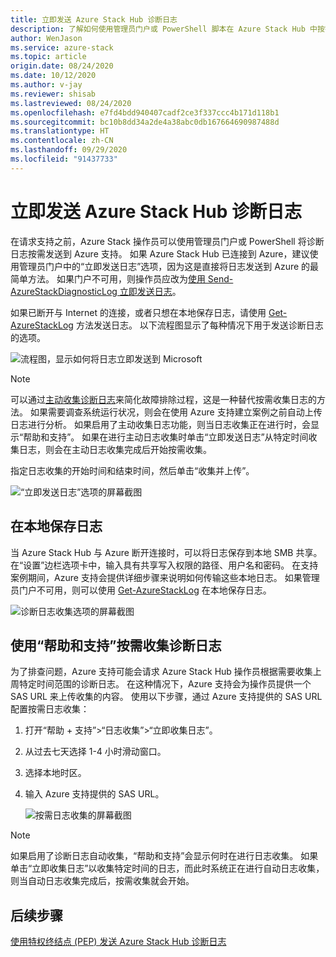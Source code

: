 ```yaml
---
title: 立即发送 Azure Stack Hub 诊断日志
description: 了解如何使用管理员门户或 PowerShell 脚本在 Azure Stack Hub 中按需收集诊断日志。
author: WenJason
ms.service: azure-stack
ms.topic: article
origin.date: 08/24/2020
ms.date: 10/12/2020
ms.author: v-jay
ms.reviewer: shisab
ms.lastreviewed: 08/24/2020
ms.openlocfilehash: e7fd4bdd940407cadf2ce3f337ccc4b171d118b1
ms.sourcegitcommit: bc10b8dd34a2de4a38abc0db167664690987488d
ms.translationtype: HT
ms.contentlocale: zh-CN
ms.lasthandoff: 09/29/2020
ms.locfileid: "91437733"
---
```

# <a name="send-azure-stack-hub-diagnostic-logs-now"></a>立即发送 Azure Stack Hub 诊断日志

在请求支持之前，Azure Stack 操作员可以使用管理员门户或 PowerShell 将诊断日志按需发送到 Azure 支持。 如果 Azure Stack Hub 已连接到 Azure，建议使用管理员门户中的“立即发送日志”选项，因为这是直接将日志发送到 Azure 的最简单方法。 如果门户不可用，则操作员应改为[使用 Send-AzureStackDiagnosticLog 立即发送日志](./azure-stack-configure-on-demand-diagnostic-log-collection-powershell.md?view=azs-2002)。 

如果已断开与 Internet 的连接，或者只想在本地保存日志，请使用 [Get-AzureStackLog](azure-stack-get-azurestacklog.md) 方法发送日志。 以下流程图显示了每种情况下用于发送诊断日志的选项。 

![流程图，显示如何将日志立即发送到 Microsoft](media/azure-stack-help-and-support/send-logs-now-flowchart.png)

>[!NOTE]
>可以通过[主动收集诊断日志](./azure-stack-configure-automatic-diagnostic-log-collection.md?view=azs-2002)来简化故障排除过程，这是一种替代按需收集日志的方法。 如果需要调查系统运行状况，则会在使用 Azure 支持建立案例之前自动上传日志进行分析。 如果启用了主动收集日志功能，则当日志收集正在进行时，会显示“帮助和支持”。 如果在进行主动日志收集时单击“立即发送日志”从特定时间收集日志，则会在主动日志收集完成后开始按需收集。

指定日志收集的开始时间和结束时间，然后单击“收集并上传”。 

![“立即发送日志”选项的屏幕截图](media/azure-stack-help-and-support/send-logs-now.png)


## <a name="save-logs-locally"></a>在本地保存日志

当 Azure Stack Hub 与 Azure 断开连接时，可以将日志保存到本地 SMB 共享。 在“设置”边栏选项卡中，输入具有共享写入权限的路径、用户名和密码。 在支持案例期间，Azure 支持会提供详细步骤来说明如何传输这些本地日志。 如果管理员门户不可用，则可以使用 [Get-AzureStackLog](azure-stack-get-azurestacklog.md) 在本地保存日志。

![诊断日志收集选项的屏幕截图](media/azure-stack-help-and-support/save-logs-locally.png)

## <a name="use-help-and-support-to-collect-diagnostic-logs-on-demand"></a>使用“帮助和支持”按需收集诊断日志

为了排查问题，Azure 支持可能会请求 Azure Stack Hub 操作员根据需要收集上周特定时间范围的诊断日志。 在这种情况下，Azure 支持会为操作员提供一个 SAS URL 来上传收集的内容。 使用以下步骤，通过 Azure 支持提供的 SAS URL 配置按需日志收集：

1. 打开“帮助 + 支持”>“日志收集”>“立即收集日志”。 
1. 从过去七天选择 1-4 小时滑动窗口。 
1. 选择本地时区。
1. 输入 Azure 支持提供的 SAS URL。

   ![按需日志收集的屏幕截图](media/azure-stack-automatic-log-collection/collect-logs-now.png)

>[!NOTE]
>如果启用了诊断日志自动收集，“帮助和支持”会显示何时在进行日志收集。 如果单击“立即收集日志”以收集特定时间的日志，而此时系统正在进行自动日志收集，则当自动日志收集完成后，按需收集就会开始。 


## <a name="next-steps"></a>后续步骤

[使用特权终结点 (PEP) 发送 Azure Stack Hub 诊断日志](./azure-stack-configure-on-demand-diagnostic-log-collection-powershell.md?view=azs-2002)
